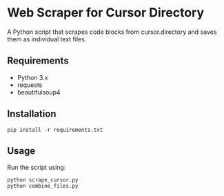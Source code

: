 # Web Scraper for Cursor Directory

A Python script that scrapes code blocks from cursor.directory and saves them as individual text files.

## Requirements
- Python 3.x
- requests
- beautifulsoup4

## Installation
```
pip install -r requirements.txt
```

## Usage
Run the script using:
```
python scrape_cursor.py
python combine_files.py
```

